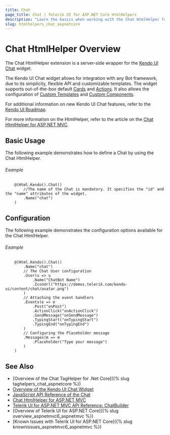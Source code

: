 ```yaml
---
title: Chat
page_title: Chat | Telerik UI for ASP.NET Core HtmlHelpers
description: "Learn the basics when working with the Chat HtmlHelper for ASP.NET Core (MVC 6 or ASP.NET Core MVC)."
slug: htmlhelpers_chat_aspnetcore
---
```


# Chat HtmlHelper Overview

The Chat HtmlHelper extension is a server-side wrapper for the [Kendo UI Chat](https://demos.telerik.com/kendo-ui/chat/index) widget.

The Kendo UI Chat widget allows for integration with any Bot framework, due to its simplicity, flexible API and customizable templates. The widget supports out-of-the-box default [Cards](http://docs.telerik.com/kendo-ui/controls/conversational-ui/chat/overview#default-cards) and [Actions](http://docs.telerik.com/kendo-ui/controls/conversational-ui/chat/overview#default-actions). It also allows the configuration of [Custom Templates](http://docs.telerik.com/kendo-ui/controls/conversational-ui/chat/overview#custom-templates) and [Custom Components](http://docs.telerik.com/kendo-ui/controls/conversational-ui/chat/overview#custom-components).

For additional information on new Kendo UI Chat features, refer to the [Kendo UI Roadmap](http://www.telerik.com/support/whats-new/kendo-ui-web/roadmap).

For more information on the HtmlHelper, refer to the article on the [Chat HtmlHelper for ASP.NET MVC](http://docs.telerik.com/aspnet-mvc/helpers/chat/overview).

## Basic Usage

The following example demonstrates how to define a Chat by using the Chat HtmlHelper.

###### Example

```tab-Razor
    @(Html.Kendo().Chat()
        //The name of the Chat is mandatory. It specifies the "id" and the "name" attributes of the widget.
        .Name("chat")
    )
```

## Configuration

The following example demonstrates the configuration options available for the Chat HtmlHelper.

###### Example

```
    @(Html.Kendo().Chat()
        .Name("chat")
        // The Chat User configuration
        .User(u => u
            .Name("ChatBot Name")
            .IconUrl("https://demos.telerik.com/kendo-ui/content/chat/avatar.png")
        )
        // Attaching the event handlers
        .Events(e => e
            .Post("onPost")
            .ActionClick("onActionClick")
            .SendMessage("onSendMessage")
            .TypingStart("onTypingStart")
            .TypingEnd("onTypingEnd")
        )
        // Configuring the Placeholder message
        .Messages(m => m
            .Placeholder("Type your message")
        )
    )
```

## See Also

* [Overview of the Chat TagHelper for .Net Core]({% slug taghelpers_chat_aspnetcore %})
* [Overview of the Kendo UI Chat Widget](http://docs.telerik.com/kendo-ui/controls/conversational-ui/chat/overview)
* [JavaScript API Reference of the Chat](http://docs.telerik.com/kendo-ui/api/javascript/ui/chat)
* [Chat HtmlHelper for ASP.NET MVC](http://docs.telerik.com/aspnet-mvc/helpers/chat/overview)
* [Telerik UI for ASP.NET MVC API Reference: ChatBuilder](https://docs.telerik.com/aspnet-mvc/api/Kendo.Mvc.UI.Fluent/ChatBuilder)
* [Overview of Telerik UI for ASP.NET Core]({% slug overview_aspnetmvc6_aspnetmvc %})
* [Known Issues with Telerik UI for ASP.NET Core]({% slug knownissues_aspnetmvc6_aspnetmvc %})
